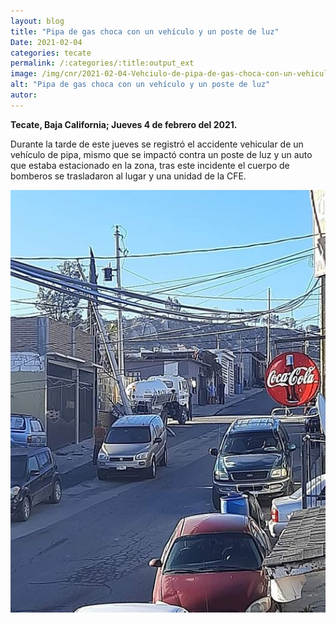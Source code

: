 ```yaml
---
layout: blog
title: "Pipa de gas choca con un vehículo y un poste de luz"
Date: 2021-02-04
categories: tecate
permalink: /:categories/:title:output_ext
image: /img/cnr/2021-02-04-Vehciulo-de-pipa-de-gas-choca-con-un-vehiculo-y-poste-de-luz.jpg
alt: "Pipa de gas choca con un vehículo y un poste de luz"
autor:
---
```


**Tecate, Baja California; Jueves 4 de febrero del 2021.** 

Durante la tarde de este jueves se registró el accidente vehicular de un vehículo de pipa, mismo que se impactó contra un poste de luz y un auto que estaba estacionado en la zona, tras este incidente el cuerpo de bomberos se trasladaron al lugar y una unidad de la CFE.

<div id="carouselExampleSlidesOnly" class="carousel slide" data-ride="carousel">
  <div class="carousel-inner">
    <div class="carousel-item active">
       <img class="d-block w-100" src="/img/cnr/2021-02-04-Vehciulo-de-pipa-de-gas-choca-con-un-vehiculo-y-poste-de-luz.jpg" loading="lazy"  alt="Pipa de gas choca con un vehículo y un poste de luz">
    </div>
  </div>
</div>

